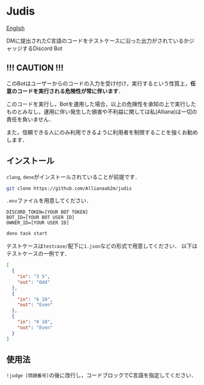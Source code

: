 # Judis

[English](./README.md)

DMに提出されたC言語のコードをテストケースに沿った出力がされているかジャッジするDiscord Bot

## !!! CAUTION !!!

このBotはユーザーからのコードの入力を受け付け，実行するという性質上，**任意のコードを実行される危険性が常に伴います**．

このコードを実行し，Botを運用した場合，以上の危険性を承知の上で実行したものとみなし，運用に伴い発生した損害や不利益に関しては私(Alliana)は一切の責任を負いません．

また，信頼できる人にのみ利用できるように利用者を制限することを強くお勧めします．

## インストール

`clang`, `deno`がインストールされていることが前提です．

```sh
git clone https://github.com/Allianaab2m/judis
```

`.env`ファイルを用意してください．

```txt:.env
DISCORD_TOKEN=[YOUR BOT TOKEN]
BOT_ID=[YOUR BOT USER ID]
OWNER_ID=[YOUR USER ID]
```

```sh
deno task start
```

テストケースは`testcase/`配下に`1.json`などの形式で用意してください．
以下はテストケースの一例です．

```json:1.json
[
  {
    "in": "3 5",
    "out": "Odd"
  },
  {
    "in": "6 10",
    "out": "Even"
  },
  {
    "in": "0 10",
    "out": "Even"
  }
]

```

## 使用法

`!judge [問題番号]`の後に改行し，コードブロックでC言語を指定してください．